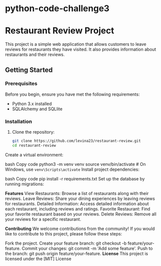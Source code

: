 # python-code-challenge3
# Restaurant Review Project

This project is a simple web application that allows customers to leave reviews for restaurants they have visited. 
It also provides information about restaurants and their reviews.

## Getting Started

### Prerequisites

Before you begin, ensure you have met the following requirements:

- Python 3.x installed
- SQLAlchemy and SQLlite

### Installation

1. Clone the repository:

   ```bash
   git clone https://github.com/levina23/restaurant-review.git
   cd restaurant-review
Create a virtual environment:

bash
Copy code
python3 -m venv venv
source venv/bin/activate  # On Windows, use `venv\Scripts\activate`
Install project dependencies:

bash
Copy code
pip install -r requirements.txt
Set up the database by running migrations:


**Features**
View Restaurants: Browse a list of restaurants along with their reviews.
Leave Reviews: Share your dining experiences by leaving reviews for restaurants.
Detailed Information: Access detailed information about each restaurant, including reviews and ratings.
Favorite Restaurant: Find your favorite restaurant based on your reviews.
Delete Reviews: Remove all your reviews for a specific restaurant.

**Contributing**
We welcome contributions from the community! If you would like to contribute to this project, please follow these steps:

Fork the project.
Create your feature branch: git checkout -b feature/your-feature.
Commit your changes: git commit -m 'Add some feature'.
Push to the branch: git push origin feature/your-feature.
**License**
This project is licensed under the [MIT] License 
